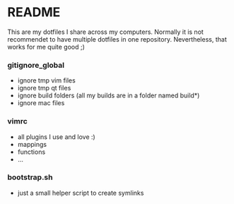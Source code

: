 # README #

This are my dotfiles I share across my computers.
Normally it is not recommendet to have multiple dotfiles in one repository. Nevertheless, that works for me quite good ;)


### gitignore_global ###
* ignore tmp vim files
* ignore tmp qt files
* ignore build folders (all my builds are in a folder named build*)
* ignore mac files

### vimrc ###
* all plugins I use and love :)
* mappings
* functions
* ...

### bootstrap.sh ###
* just a small helper script to create symlinks